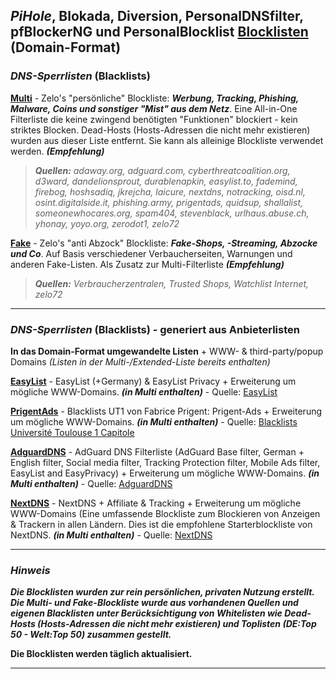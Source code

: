 ## *PiHole*, Blokada, Diversion, PersonalDNSfilter, pfBlockerNG und PersonalBlocklist [Blocklisten](https://github.com/Zelo72/rpi/tree/master/pihole/blocklists) (Domain-Format)

### ***DNS-Sperrlisten*** (Blacklists)

[**Multi**](https://raw.githubusercontent.com/Zelo72/rpi/master/pihole/blocklists/multi.txt) - Zelo's "persönliche" Blockliste: ***Werbung, Tracking, Phishing, Malware, Coins und sonstiger "Mist" aus dem Netz***. Eine All-in-One Filterliste die keine zwingend benötigten "Funktionen" blockiert - kein striktes Blocken. Dead-Hosts (Hosts-Adressen die nicht mehr existieren) wurden aus dieser Liste entfernt. Sie kann als alleinige Blockliste verwendet werden. ***(Empfehlung)***  

> ***Quellen:*** *adaway.org, adguard.com, cyberthreatcoalition.org, d3ward, dandelionsprout, durablenapkin, easylist.to, fademind, firebog, hoshsadiq, jkrejcha, laicure, nextdns, notracking, oisd.nl, osint.digitalside.it, phishing.army, prigentads, quidsup, shallalist, someonewhocares.org, spam404, stevenblack, urlhaus.abuse.ch, yhonay, yoyo.org, zerodot1, zelo72*

[**Fake**](https://raw.githubusercontent.com/Zelo72/rpi/master/pihole/blocklists/fake.txt) - Zelo's "anti Abzock" Blockliste: ***Fake-Shops, -Streaming, Abzocke und Co***. Auf Basis verschiedener Verbaucherseiten, Warnungen und anderen Fake-Listen. Als Zusatz zur Multi-Filterliste ***(Empfehlung)***  

> ***Quellen:*** *Verbraucherzentralen, Trusted Shops, Watchlist Internet, zelo72*

---

### ***DNS-Sperrlisten*** (Blacklists) - generiert aus Anbieterlisten

**In das Domain-Format umgewandelte Listen** + WWW- & third-party/popup Domains *(Listen in der Multi-/Extended-Liste bereits enthalten)*

[**EasyList**](https://raw.githubusercontent.com/Zelo72/rpi/master/pihole/blocklists/easylist.txt) - EasyList (+Germany) & EasyList Privacy + Erweiterung um mögliche WWW-Domains. ***(in Multi enthalten)*** - Quelle: [EasyList](https://easylist.to/)

[**PrigentAds**](https://raw.githubusercontent.com/Zelo72/rpi/master/pihole/blocklists/prigentads.txt) - Blacklists UT1 von Fabrice Prigent: Prigent-Ads + Erweiterung um mögliche WWW-Domains. ***(in Multi enthalten)*** - Quelle: [Blacklists Université Toulouse 1 Capitole](https://dsi.ut-capitole.fr/blacklists/index_en.php)

[**AdguardDNS**](https://raw.githubusercontent.com/Zelo72/rpi/master/pihole/blocklists/adguarddns.txt) - AdGuard DNS Filterliste (AdGuard Base filter, German + English filter, Social media filter, Tracking Protection filter, Mobile Ads filter, EasyList and EasyPrivacy) + Erweiterung um mögliche WWW-Domains. ***(in Multi enthalten)*** - Quelle: [AdguardDNS](https://github.com/AdguardTeam)

[**NextDNS**](https://raw.githubusercontent.com/Zelo72/rpi/master/pihole/blocklists/nextdns.txt) - NextDNS + Affiliate & Tracking + Erweiterung um mögliche WWW-Domains (Eine umfassende Blockliste zum Blockieren von Anzeigen & Trackern in allen Ländern. Dies ist die empfohlene Starterblockliste von NextDNS. ***(in Multi enthalten)*** - Quelle: [NextDNS](https://github.com/nextdns)

---

### ***Hinweis***

***Die Blocklisten wurden zur rein persönlichen, privaten Nutzung erstellt. Die Multi- und Fake-Blockliste wurde aus vorhandenen Quellen und eigenen Blacklisten unter Berücksichtigung von Whitelisten wie Dead-Hosts (Hosts-Adressen die nicht mehr existieren) und Toplisten (DE:Top 50 - Welt:Top 50) zusammen gestellt.***

**Die Blocklisten werden täglich aktualisiert.**

---
